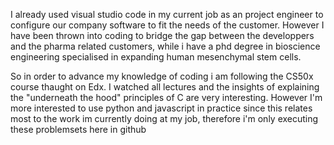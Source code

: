 I already used visual studio code in my current job as an project engineer to configure our company software to fit the needs of the customer.
However I have been thrown into coding to bridge the gap between the developpers and the pharma related customers, 
while i have a phd degree in bioscience engineering specialised in expanding human mesenchymal stem cells.

So in order to advance my knowledge of coding i am following the CS50x course thaught on Edx.
I watched all lectures and the insights of explaining the "underneath the hood" principles of C are very interesting.
However I'm more interested to use python and javascript in practice since this relates most to the work im currently doing at my job,
therefore i'm only executing these problemsets here in github
